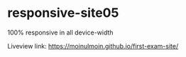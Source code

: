 # responsive-site05

100% responsive in all device-width

Liveview link: https://moinulmoin.github.io/first-exam-site/
